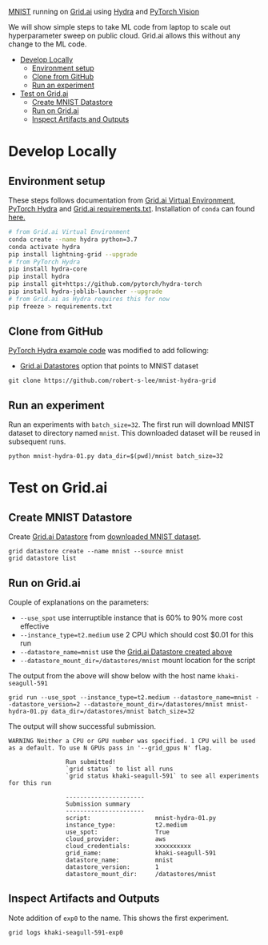 [MNIST](http://yann.lecun.com/exdb/mnist/) running on [Grid.ai](https://www.grid.ai/) using      [Hydra](https://hydra.cc) and 
[PyTorch Vision](https://pytorch.org/vision/stable/index.html) 

We will show simple steps to take ML code from laptop to scale out hyperparameter sweep on public cloud.  Grid.ai allows this without any change to the ML code.  

- [Develop Locally](#develop-locally)
  - [Environment setup](#environment-setup)
  - [Clone from GitHub](#clone-from-github)
  - [Run an experiment](#run-an-experiment)
- [Test on Grid.ai](#test-on-gridai)
  - [Create MNIST Datastore](#create-mnist-datastore)
  - [Run on Grid.ai](#run-on-gridai)
  - [Inspect Artifacts and Outputs](#inspect-artifacts-and-outputs)

# Develop Locally

## Environment setup

These steps follows documentation from 
[Grid.ai Virtual Environment](https://docs.grid.ai/products/global-cli-configs/virtual-environments), 
[PyTorch Hydra](https://github.com/pytorch/hydra-torch) and 
[Grid.ai requirements.txt](https://docs.grid.ai/products/run-run-and-sweep-github-files/script-dependencies#handling-requirements).  Installation of `conda` can found [here.](https://docs.conda.io/en/latest/miniconda.html)
 
``` bash
# from Grid.ai Virtual Environment
conda create --name hydra python=3.7
conda activate hydra
pip install lightning-grid --upgrade
# from PyTorch Hydra
pip install hydra-core
pip install hydra
pip install git+https://github.com/pytorch/hydra-torch
pip install hydra-joblib-launcher --upgrade
# from Grid.ai as Hydra requires this for now
pip freeze > requirements.txt
```

## Clone from GitHub
[PyTorch Hydra example code](https://github.com/pytorch/hydra-torch/blob/master/examples/mnist_00.md) was modified to add following:
- [Grid.ai Datastores](https://docs.grid.ai/products/add-data-to-grid-datastores) option that points to MNIST dataset
 
```
git clone https://github.com/robert-s-lee/mnist-hydra-grid
```
## Run an experiment
Run an experiments with `batch_size=32`.  The first run will download MNIST dataset to directory named `mnist`.  This downloaded dataset will be reused in subsequent runs. 
```
python mnist-hydra-01.py data_dir=$(pwd)/mnist batch_size=32
```

# Test on Grid.ai

## Create MNIST Datastore
Create [Grid.ai Datastore](https://docs.grid.ai/products/add-data-to-grid-datastores#datastores-scalable-datasets) from [downloaded MNIST dataset](#run-an-experiment).
```
grid datastore create --name mnist --source mnist
grid datastore list
```

## Run on Grid.ai

Couple of explanations on the parameters:
- `--use_spot` use interruptible instance that is 60% to 90% more cost effective
- `--instance_type=t2.medium` use 2 CPU which should cost $0.01 for this run
- `--datastore_name=mnist` use the [Grid.ai Datastore created above](#create-mnist-datastore) 
- `--datastore_mount_dir=/datastores/mnist` mount location for the script

The output from the above will show below with the host name `khaki-seagull-591`
```
grid run --use_spot --instance_type=t2.medium --datastore_name=mnist --datastore_version=2 --datastore_mount_dir=/datastores/mnist mnist-hydra-01.py data_dir=/datastores/mnist batch_size=32
```
The output will show successful submission.

```
WARNING Neither a CPU or GPU number was specified. 1 CPU will be used as a default. To use N GPUs pass in '--grid_gpus N' flag.

                Run submitted!
                `grid status` to list all runs
                `grid status khaki-seagull-591` to see all experiments for this run

                ----------------------
                Submission summary
                ----------------------
                script:                  mnist-hydra-01.py
                instance_type:           t2.medium
                use_spot:                True
                cloud_provider:          aws
                cloud_credentials:       xxxxxxxxxx
                grid_name:               khaki-seagull-591
                datastore_name:          mnist
                datastore_version:       1
                datastore_mount_dir:     /datastores/mnist
```
## Inspect Artifacts and Outputs

Note addition of `exp0` to the name.  This shows the first experiment.

```
grid logs khaki-seagull-591-exp0
```

